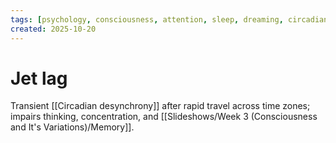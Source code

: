 ```yaml
---
tags: [psychology, consciousness, attention, sleep, dreaming, circadian-rhythms, psychoactive-drugs]
created: 2025-10-20
---
```

# Jet lag

Transient [[Circadian desynchrony]] after rapid travel across time zones; impairs thinking, concentration, and [[Slideshows/Week 3 (Consciousness and It's Variations)/Memory]].
